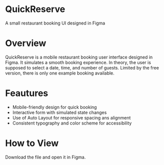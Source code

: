 # QuickReserve
A small restaurant booking UI designed in Figma

# Overview

QuickReserve is a mobile restaurant booking user interface designed in Figma. It simulates a smooth booking experience. In theory, the user is supposed to select a date, time, and number of guests. Limited by the free version, there is only one example booking available.

# Feautures

- Mobile-friendly design for quick booking
- Interactive form with simulated state changes
- Use of Auto Layout for responsive spacing ans alignment
- Consistent typography and color scheme for accessibility

# How to View

Download the file and open it in Figma.
